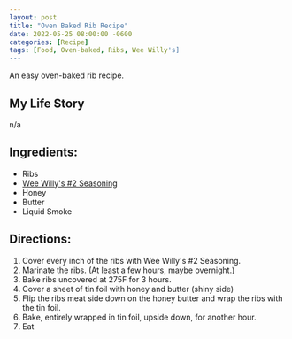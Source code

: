 ```yaml
---
layout: post
title: "Oven Baked Rib Recipe"
date: 2022-05-25 08:00:00 -0600
categories: [Recipe]
tags: [Food, Oven-baked, Ribs, Wee Willy's]
---
```


An easy oven-baked rib recipe.

## My Life Story

n/a

## Ingredients:

* Ribs
* [Wee Willy's #2 Seasoning](https://weewillys.com/)
* Honey
* Butter
* Liquid Smoke

## Directions:

1. Cover every inch of the ribs with Wee Willy's #2 Seasoning.
1. Marinate the ribs. (At least a few hours, maybe overnight.)
1. Bake ribs uncovered at 275F for 3 hours.
1. Cover a sheet of tin foil with honey and butter (shiny side)
1. Flip the ribs meat side down on the honey butter and wrap the ribs with the tin foil.
1. Bake, entirely wrapped in tin foil, upside down, for another hour.
1. Eat
